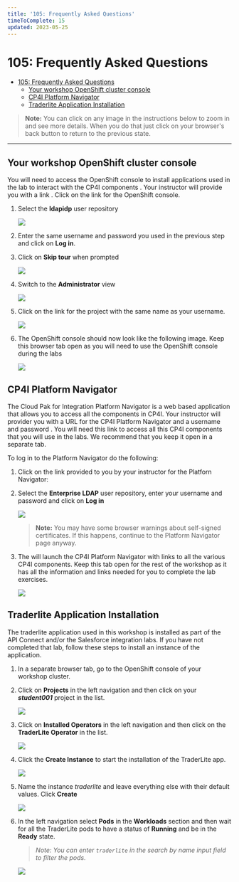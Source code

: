 ```yaml
---
title: '105: Frequently Asked Questions'
timeToComplete: 15
updated: 2023-05-25
---
```


# 105: Frequently Asked Questions

- [105: Frequently Asked Questions](#105-frequently-asked-questions)
  - [Your workshop OpenShift cluster console](#your-workshop-openshift-cluster-console)
  - [CP4I Platform Navigator](#cp4i-platform-navigator)
  - [Traderlite Application Installation](#traderlite-application-installation)

> **Note:** You can click on any image in the instructions below to zoom in and see more details. When you do that just click on your browser's back button to return to the previous state.

---

## Your workshop OpenShift cluster console

You will need to access the OpenShift console to install applications used in the lab to interact with the CP4I components . Your instructor will provide you with a link . Click on the link for the OpenShift console.

1. Select the **ldapidp** user repository

   [![](images/ocp-login.png)](images/ocp-login.png)

2. Enter the same username and password you used in the previous step and click on **Log in**.

3. Click on **Skip tour** when prompted

   [![](images/skip-tour.png)](images/skip-tour.png)

4. Switch to the **Administrator** view

   [![](images/admin-view.png)](images/admin-view.png)

5. Click on the link for the project with the same name as your username.

   [![](images/student-project.png)](images/student-project.png)

6. The OpenShift console should now look like the following image. Keep this browser tab open as you will need to use the OpenShift console during the labs

   [![](images/ocp-console.png)](images/ocp-console.png)

## CP4I Platform Navigator

The Cloud Pak for Integration Platform Navigator is a web based application that allows you to access all the components in CP4I. Your instructor will provider you with a URL for the CP4I Platform Navigator and a username and password . You will need this link to access all this CP4I components that you will use in the labs. We recommend that you keep it open in a separate tab.

To log in to the Platform Navigator do the following:

1. Click on the link provided to you by your instructor for the Platforn Navigator:

2. Select the **Enterprise LDAP** user repository, enter your username and password and click on **Log in**

   [![](images/pn-login.png)](images/pn-login.png)

   > **Note:** You may have some browser warnings about self-signed certificates. If this happens, continue to the Platform Navigator page anyway.

3. The will launch the CP4I Platform Navigator with links to all the various CP4I components. Keep this tab open for the rest of the workshop as it has all the information and links needed for you to complete the lab exercises.

   [![](images/pn-landing-page.png)](images/pn-landing-page.png)

## Traderlite Application Installation

The traderlite application used in this workshop is installed as part of the API Connect and/or the Salesforce integration labs. If you have not completed that lab, follow these steps to install an instance of the application.

1. In a separate browser tab, go to the OpenShift console of your workshop cluster.

2. Click on **Projects** in the left navigation and then click on your **_student001_** project in the list.

   [![](images/select-traderlite-project.png)](images/select-traderlite-project.png)

3. Click on **Installed Operators** in the left navigation and then click on the **TraderLite Operator** in the list.

   [![](images/select-traderlite-operator.png)](images/select-traderlite-operator.png)

4. Click the **Create Instance** to start the installation of the TraderLite app.

   [![](images/traderlite-create-instance.png)](images/traderlite-create-instance.png)

5. Name the instance _traderlite_ and leave everything else with their default values. Click **Create**

   [![](images/traderlite-create-values-default.png)](images/traderlite-create-values-default.png)

6. In the left navigation select **Pods** in the **Workloads** section and then wait for all the TraderLite pods to have a status of **Running** and be in the **Ready** state.

   > _Note: You can enter `traderlite` in the search by name input field to filter the pods._

   [![](images/traderlite-pods-ready.png)](images/traderlite-pods-ready.png)

